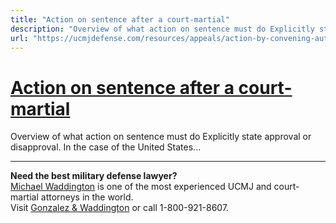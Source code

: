 ```yaml
---
title: "Action on sentence after a court-martial"
description: "Overview of what action on sentence must do Explicitly state approval or disapproval. In the case of the United States..."
url: "https://ucmjdefense.com/resources/appeals/action-by-convening-authority-article-60-ucmj-rcm-1107/action-on-sentence-must.html"
---
```


# [Action on sentence after a court-martial](https://ucmjdefense.com/resources/appeals/action-by-convening-authority-article-60-ucmj-rcm-1107/action-on-sentence-must.html)

Overview of what action on sentence must do Explicitly state approval or disapproval. In the case of the United States...

---

**Need the best military defense lawyer?**  
[Michael Waddington](https://ucmjdefense.com/attorneys/michael-stewart-waddington-partner.html) is one of the most experienced UCMJ and court-martial attorneys in the world.  
Visit [Gonzalez & Waddington](https://ucmjdefense.com) or call 1-800-921-8607.
